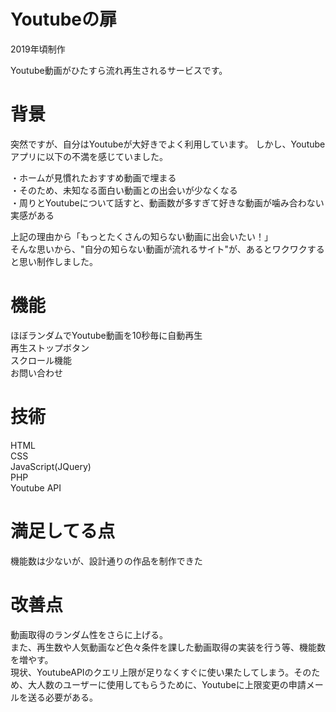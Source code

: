 # Youtubeの扉
2019年頃制作  
  
Youtube動画がひたすら流れ再生されるサービスです。
# 背景
突然ですが、自分はYoutubeが大好きでよく利用しています。
しかし、Youtubeアプリに以下の不満を感じていました。  

・ホームが見慣れたおすすめ動画で埋まる  
・そのため、未知なる面白い動画との出会いが少なくなる  
・周りとYoutubeについて話すと、動画数が多すぎて好きな動画が噛み合わない実感がある  

上記の理由から「もっとたくさんの知らない動画に出会いたい！」    
そんな思いから、"自分の知らない動画が流れるサイト"が、あるとワクワクすると思い制作しました。  

# 機能
ほぼランダムでYoutube動画を10秒毎に自動再生  
再生ストップボタン  
スクロール機能  
お問い合わせ  

# 技術
HTML  
CSS  
JavaScript(JQuery)  
PHP  
Youtube API  

# 満足してる点
機能数は少ないが、設計通りの作品を制作できた  

# 改善点
動画取得のランダム性をさらに上げる。  
また、再生数や人気動画など色々条件を課した動画取得の実装を行う等、機能数を増やす。  
現状、YoutubeAPIのクエリ上限が足りなくすぐに使い果たしてしまう。そのため、大人数のユーザーに使用してもらうために、Youtubeに上限変更の申請メールを送る必要がある。

